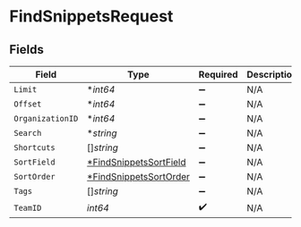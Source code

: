 # FindSnippetsRequest


## Fields

| Field                                                                      | Type                                                                       | Required                                                                   | Description                                                                |
| -------------------------------------------------------------------------- | -------------------------------------------------------------------------- | -------------------------------------------------------------------------- | -------------------------------------------------------------------------- |
| `Limit`                                                                    | **int64*                                                                   | :heavy_minus_sign:                                                         | N/A                                                                        |
| `Offset`                                                                   | **int64*                                                                   | :heavy_minus_sign:                                                         | N/A                                                                        |
| `OrganizationID`                                                           | **int64*                                                                   | :heavy_minus_sign:                                                         | N/A                                                                        |
| `Search`                                                                   | **string*                                                                  | :heavy_minus_sign:                                                         | N/A                                                                        |
| `Shortcuts`                                                                | []*string*                                                                 | :heavy_minus_sign:                                                         | N/A                                                                        |
| `SortField`                                                                | [*FindSnippetsSortField](../../models/operations/findsnippetssortfield.md) | :heavy_minus_sign:                                                         | N/A                                                                        |
| `SortOrder`                                                                | [*FindSnippetsSortOrder](../../models/operations/findsnippetssortorder.md) | :heavy_minus_sign:                                                         | N/A                                                                        |
| `Tags`                                                                     | []*string*                                                                 | :heavy_minus_sign:                                                         | N/A                                                                        |
| `TeamID`                                                                   | *int64*                                                                    | :heavy_check_mark:                                                         | N/A                                                                        |